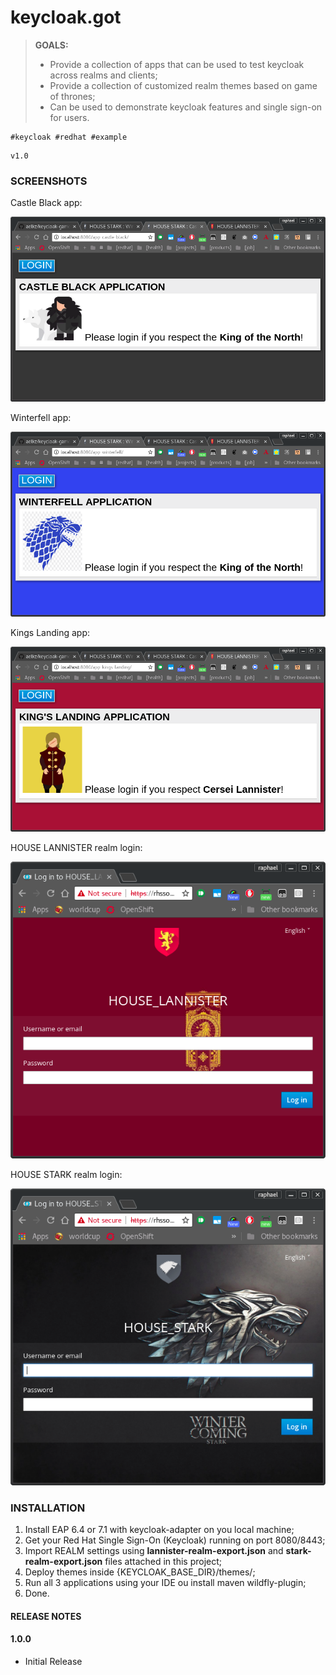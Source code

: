 
keycloak.got
==============

><i class="icon-file"></i>**GOALS:**
> - Provide a collection of apps that can be used to test keycloak across realms and clients;
> - Provide a collection of customized realm themes based on game of thrones;
> - Can be used to demonstrate keycloak features and single sign-on for users.

```
#keycloak #redhat #example
```

```
v1.0
```

### SCREENSHOTS

Castle Black app:

![alt text](images/login-castle-black.png "Castle Black application for use with HOUSE_STARK realm")

Winterfell app:

![alt text](images/login-winterfell.png "Winterfell application for use with HOUSE_STARK realm")

Kings Landing app:

![alt text](images/login-kings-landing.png "Kings Landing application for use with HOUSE_LANNISTER realm")

HOUSE LANNISTER realm login:

![alt text](images/house_lannister.png "HOUSE_LANNISTER realm")

HOUSE STARK realm login:

![alt text](images/house_stark.png "HOUSE_STARK realm")

### INSTALLATION

1. Install EAP 6.4 or 7.1 with keycloak-adapter on you local machine; 
2. Get your Red Hat Single Sign-On (Keycloak) running on port 8080/8443;
3. Import REALM settings using <b>lannister-realm-export.json</b> and <b>stark-realm-export.json</b> files attached in this project;
4. Deploy themes inside {KEYCLOAK_BASE_DIR}/themes/;
5. Run all 3 applications using your IDE ou install maven wildfly-plugin;
6. Done.

#### RELEASE NOTES

#### 1.0.0
 - Initial Release